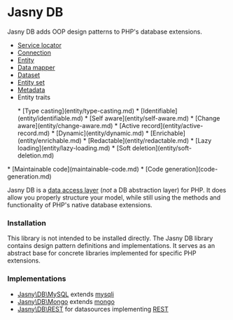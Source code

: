 Jasny DB
========

Jasny DB adds OOP design patterns to PHP's database extensions.

* [Service locator](service-locator.md)
* [Connection](connection.md)
* [Entity](entity.md)
* [Data mapper](mapper.md)
* [Dataset](dataset.md)
* [Entity set](entity-set.md)
* [Metadata](meta-data.md)
* Entity traits
<ul>
  * [Type casting](entity/type-casting.md)
  * [Identifiable](entity/identifiable.md)
  * [Self aware](entity/self-aware.md)
  * [Change aware](entity/change-aware.md)
  * [Active record](entity/active-record.md)
  * [Dynamic](entity/dynamic.md)
  * [Enrichable](entity/enrichable.md)
  * [Redactable](entity/redactable.md)
  * [Lazy loading](entity/lazy-loading.md)
  * [Soft deletion](entity/soft-deletion.md)
</ul>
* [Maintainable code](maintainable-code.md)
* [Code generation](code-generation.md)

Jasny DB is a [data access layer](https://en.wikipedia.org/wiki/Data_access_layer) (*not* a DB abstraction layer) for
PHP. It does allow you properly structure your model, while still using the methods and functionality of PHP's native
database extensions.

### Installation
This library is not intended to be installed directly. The Jasny DB library contains design pattern definitions and
implementations. It serves as an abstract base for concrete libraries implemented for specific PHP extensions.

### Implementations

* [Jasny\DB\MySQL](http://github.com/jasny/db-mysql) extends [mysqli](http://php.net/mysqli)
* [Jasny\DB\Mongo](http://github.com/jasny/db-mongo) extends [mongo](http://php.net/mongo)
* [Jasny\DB\REST](http://github.com/jasny/db-rest) for datasources implementing
  [REST](http://en.wikipedia.org/wiki/Representational_state_transfer)

